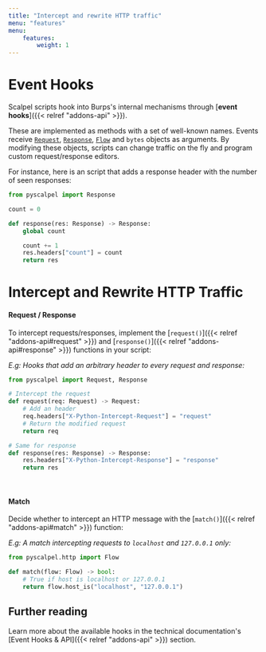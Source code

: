 ```yaml
---
title: "Intercept and rewrite HTTP traffic"
menu: "features"
menu:
    features:
        weight: 1
---
```


# Event Hooks

Scalpel scripts hook into Burps's internal mechanisms through [**event hooks**]({{< relref "addons-api" >}}).

These are implemented as methods with a set of well-known names.
Events receive [`Request`](../pdoc/python/pyscalpel.html#Request), [`Response`](../pdoc/python/pyscalpel.html#Response), [`Flow`](../pdoc/python/pyscalpel.html#Flow) and `bytes` objects as arguments. By modifying these objects, scripts can
change traffic on the fly and program custom request/response editors.

For instance, here is an script that adds a response
header with the number of seen responses:

```python
from pyscalpel import Response

count = 0

def response(res: Response) -> Response:
    global count

    count += 1
    res.headers["count"] = count
    return res
```

# Intercept and Rewrite HTTP Traffic

#### Request / Response

To intercept requests/responses, implement the [`request()`]({{< relref "addons-api#request" >}}) and [`response()`]({{< relref "addons-api#response" >}}) functions in your script:

_E.g: Hooks that add an arbitrary header to every request and response:_

```python
from pyscalpel import Request, Response

# Intercept the request
def request(req: Request) -> Request:
    # Add an header
    req.headers["X-Python-Intercept-Request"] = "request"
    # Return the modified request
    return req

# Same for response
def response(res: Response) -> Response:
    res.headers["X-Python-Intercept-Response"] = "response"
    return res
```

<br>

#### Match

Decide whether to intercept an HTTP message with the [`match()`]({{< relref "addons-api#match" >}}) function:

_E.g: A match intercepting requests to `localhost` and `127.0.0.1` only:_

```python
from pyscalpel.http import Flow

def match(flow: Flow) -> bool:
    # True if host is localhost or 127.0.0.1
    return flow.host_is("localhost", "127.0.0.1")
```

## Further reading

Learn more about the available hooks in the technical documentation's [Event Hooks & API]({{< relref "addons-api" >}}) section.
